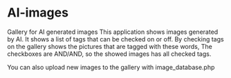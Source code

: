 # AI-images
Gallery for AI generated images
This application shows images generated by AI.
It shows a list of tags that can be checked on or off.
By checking tags on the gallery shows the pictures that are tagged with these words,
The checkboxes are AND/AND, so the showed images has all checked tags.

You can also upload new images to the gallery with image_database.php
